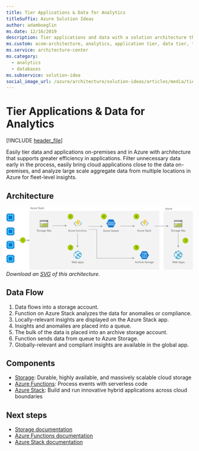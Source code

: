 ```yaml
---
title: Tier Applications & Data for Analytics
titleSuffix: Azure Solution Ideas
author: adamboeglin
ms.date: 12/16/2019
description: Tier applications and data with a solution architecture that includes Azure Stack. Optimize data analytics with a step-by-step flowchart and detailed instructions.
ms.custom: acom-architecture, analytics, application tier, data tier, tier architecture, tier data, tier application architecture, hybrid application, interactive-diagram, 'https://azure.microsoft.com/solutions/architecture/tiered-data-for-analytics/'
ms.service: architecture-center
ms.category:
  - analytics
  - databases
ms.subservice: solution-idea
social_image_url: /azure/architecture/solution-ideas/articles/media/tiered-data-for-analytics.png
---
```


# Tier Applications & Data for Analytics

[!INCLUDE [header_file](../header.md)]

Easily tier data and applications on-premises and in Azure with architecture that supports greater efficiency in applications. Filter unnecessary data early in the process, easily bring cloud applications close to the data on-premises, and analyze large scale aggregate data from multiple locations in Azure for fleet-level insights.

## Architecture

![Architecture diagram](../media/tiered-data-for-analytics.png)
*Download an [SVG](../media/tiered-data-for-analytics.svg) of this architecture.*

## Data Flow

1. Data flows into a storage account.
1. Function on Azure Stack analyzes the data for anomalies or compliance.
1. Locally-relevant insights are displayed on the Azure Stack app.
1. Insights and anomalies are placed into a queue.
1. The bulk of the data is placed into an archive storage account.
1. Function sends data from queue to Azure Storage.
1. Globally-relevant and compliant insights are available in the global app.

## Components

* [Storage](https://azure.microsoft.com/services/storage): Durable, highly available, and massively scalable cloud storage
* [Azure Functions](https://azure.microsoft.com/services/functions): Process events with serverless code
* [Azure Stack](https://azure.microsoft.com/overview/azure-stack): Build and run innovative hybrid applications across cloud boundaries

## Next steps

* [Storage documentation](https://docs.microsoft.com/azure/storage)
* [Azure Functions documentation](https://docs.microsoft.com/azure/azure-functions)
* [Azure Stack documentation](https://docs.microsoft.com/azure/azure-stack/user/azure-stack-solution-staged-data-analytics)
